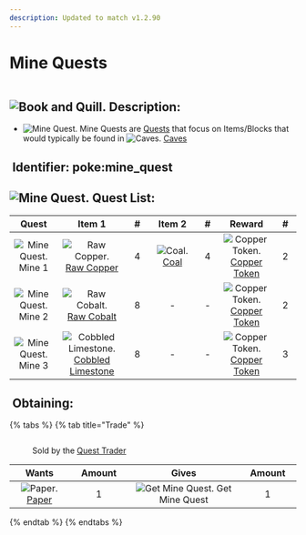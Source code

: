 ```yaml
---
description: Updated to match v1.2.90
---
```


# Mine Quests

<figure><img src="https://github.com/user-attachments/assets/3ceaaa58-43d4-4f70-a35d-aa47cc859159" alt=""><figcaption></figcaption></figure>

## <img src="https://minecraft.wiki/images/Book_and_Quill_JE2_BE2.png?2128f" alt="Book and Quill." data-size="line"> Description: <a href="#description" id="description"></a>

* <img src="https://github.com/user-attachments/assets/4016125d-db95-40f1-ada3-06990168ac86" alt="Mine Quest." data-size="line"> Mine Quests are [Quests](./) that focus on Items/Blocks that would typically be found in ![Caves.](https://minecraft.wiki/images/EnvSprite_noise-cave.png?a015a) [Caves](https://minecraft.wiki/w/Cave)

## <img src="https://minecraft.wiki/images/Name_Tag_JE2_BE2.png?cbdc1" alt="" data-size="line"> Identifier: **poke:mine\_quest** <a href="#identifier" id="identifier"></a>

## <img src="https://github.com/user-attachments/assets/4016125d-db95-40f1-ada3-06990168ac86" alt="Mine Quest." data-size="line"> Quest List: <a href="#quest-list" id="quest-list"></a>

<table><thead><tr><th width="114" align="center">Quest</th><th width="155" align="center">Item 1</th><th width="53" align="center">#</th><th width="137" align="center">Item 2</th><th width="54" align="center">#</th><th width="133" align="center">Reward</th><th width="53" align="center">#</th></tr></thead><tbody><tr><td align="center"><img src="https://github.com/user-attachments/assets/4016125d-db95-40f1-ada3-06990168ac86" alt="Mine Quest." data-size="line"> Mine 1</td><td align="center"><img src="https://minecraft.wiki/images/Raw_Copper_JE3_BE2.png?61c79" alt="Raw Copper." data-size="line"> <a href="https://minecraft.wiki/w/Raw_Copper">Raw Copper</a></td><td align="center">4</td><td align="center"><img src="https://minecraft.wiki/images/Coal_JE4_BE3.png?165e9" alt="Coal." data-size="line"> <a href="https://minecraft.wiki/w/Coal">Coal</a></td><td align="center">4</td><td align="center"><img src="https://github.com/ItsMePok/PFE/assets/136857747/1c78ba2a-4a5b-4b7b-83ff-ed21aa75ebd8" alt="Copper Token." data-size="line"> <a href="../currency/tokens/copper-token.md">Copper Token</a></td><td align="center">2</td></tr><tr><td align="center"><img src="https://github.com/user-attachments/assets/4016125d-db95-40f1-ada3-06990168ac86" alt="Mine Quest." data-size="line"> Mine 2</td><td align="center"><img src="https://github.com/user-attachments/assets/7148a15d-59ed-4a2b-81aa-f031d3d5ef55" alt="Raw Cobalt." data-size="line"> <a href="../raw-ore/raw-cobalt.md">Raw Cobalt</a></td><td align="center">8</td><td align="center">-</td><td align="center">-</td><td align="center"><img src="https://github.com/ItsMePok/PFE/assets/136857747/1c78ba2a-4a5b-4b7b-83ff-ed21aa75ebd8" alt="Copper Token." data-size="line"> <a href="../currency/tokens/copper-token.md">Copper Token</a></td><td align="center">2</td></tr><tr><td align="center"><img src="https://github.com/user-attachments/assets/4016125d-db95-40f1-ada3-06990168ac86" alt="Mine Quest." data-size="line"> Mine 3</td><td align="center"><img src="https://github.com/user-attachments/assets/6486505d-81ca-429e-bfce-efaf6951d131" alt="Cobbled Limestone." data-size="line"> <a href="../../blocks/misc/cobbled-limestone.md">Cobbled Limestone</a></td><td align="center">8</td><td align="center">-</td><td align="center">-</td><td align="center"><img src="https://github.com/ItsMePok/PFE/assets/136857747/1c78ba2a-4a5b-4b7b-83ff-ed21aa75ebd8" alt="Copper Token." data-size="line"> <a href="../currency/tokens/copper-token.md">Copper Token</a></td><td align="center">3</td></tr></tbody></table>

## <img src="https://minecraft.wiki/images/thumb/Crafting_Table_JE4_BE3.png/150px-Crafting_Table_JE4_BE3.png?5767f" alt="" data-size="line"> Obtaining: <a href="#obtaining" id="obtaining"></a>

{% tabs %}
{% tab title="Trade" %}
<figure><img src="https://github.com/user-attachments/assets/d0a43b43-6674-49e0-a044-aae613584891" alt=""><figcaption><p>Sold by the <a href="../../mobs/traders/quest-trader.md">Quest Trader</a></p></figcaption></figure>

<table data-full-width="false"><thead><tr><th align="center">Wants</th><th width="88" align="center">Amount</th><th align="center">Gives</th><th width="85" align="center">Amount</th></tr></thead><tbody><tr><td align="center"><img src="https://minecraft.wiki/images/Paper_JE2_BE2.png?9c3be" alt="Paper." data-size="line"> <a href="https://minecraft.wiki/w/Paper">Paper</a></td><td align="center">1</td><td align="center"><img src="https://github.com/user-attachments/assets/3ceaaa58-43d4-4f70-a35d-aa47cc859159" alt="Get Mine Quest." data-size="line"> Get Mine Quest</td><td align="center">1</td></tr></tbody></table>
{% endtab %}
{% endtabs %}
